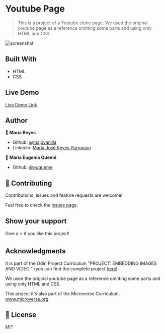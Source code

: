 # Youtube Page

> This is a project of a Youtube clone page.
> We used the original youtube page as a reference omitting some parts and using only HTML and CSS.

![screenshot](https://raw.githubusercontent.com/majovanilla/youtube-page/master/img/screenshot.png)

## Built With

- HTML
- CSS


## Live Demo

[Live Demo Link](https://euqueme.github.io/youtube-page/)

## Author

👤 **María Reyes**

- Github: [@majovanilla](https://github.com/majovanilla)
- Linkedin: [María José Reyes Parroquin](https://www.linkedin.com/in/majoreyesparroquin/)

👤 **María Eugenia Quemé**

- Github: [@euqueme](https://github.com/euqueme)


## 🤝 Contributing

Contributions, issues and feature requests are welcome!

Feel free to check the [issues page](https://github.com/majovanilla/youtube-page/issues).

## Show your support

Give a ⭐️ if you like this project!

## Acknowledgments

It is part of the Odin Project Curriculum "PROJECT: EMBEDDING IMAGES AND VIDEO " (you can find the complete project [here](https://www.theodinproject.com/courses/html5-and-css3/lessons/embedding-images-and-video))

We used the original youtube page as a reference omitting some parts and using only HTML and CSS.

This project it's also part of the Microverse Curriculum.
www.microverse.org

## 📝 License

MIT
